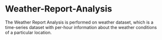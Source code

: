 # Weather-Report-Analysis
The Weather Report Analysis is performed on weather dataset, which is a time-series dataset with per-hour information about the weather conditions of a particular location.
